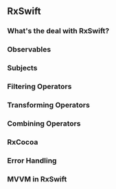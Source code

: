 ## RxSwift

### What's the deal with RxSwift?

### Observables

### Subjects

### Filtering Operators

### Transforming Operators

### Combining Operators

### RxCocoa

### Error Handling

### MVVM in RxSwift
